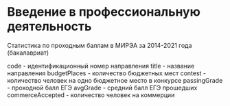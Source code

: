 # Введение в профессиональную деятельность

Статистика по проходным баллам в МИРЭА за 2014-2021 года (бакалавриат)

code - идентификационный номер направления
title - название направления
budgetPlaces - количество бюджетных мест
contest - количество человек на одно бюджетное место в конкурсе
passingGrade - проходной балл ЕГЭ
avgGrade - средний балл ЕГЭ прошедших
commerceAccepted - количество человек на коммерции
